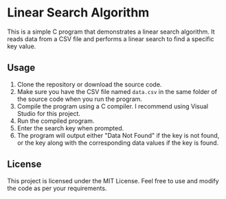 # Linear Search Algorithm
This is a simple C program that demonstrates a linear search algorithm. It reads data from a CSV file and performs a linear search to find a specific key value.

## Usage
1. Clone the repository or download the source code.
2. Make sure you have the CSV file named `data.csv` in the same folder of the source code when you run the program. 
3. Compile the program using a C compiler. I recommend using Visual Studio for this project.
4. Run the compiled program.
5. Enter the search key when prompted.
6. The program will output either "Data Not Found" if the key is not found, or the key along with the corresponding data values if the key is found.

## License
This project is licensed under the MIT License.
Feel free to use and modify the code as per your requirements.
